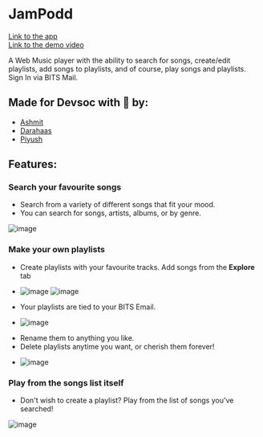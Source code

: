 # JamPodd
[Link to the app](https://jampodd.herokuapp.com) \
[Link to the demo video](https://youtu.be/4avEy_a7yVY)

A Web Music player with the ability to search for songs, create/edit playlists, add songs to playlists, and of course, play songs and playlists. \
Sign In via BITS Mail.

## Made for Devsoc with 💙 by:
- [Ashmit](https://github.com/ashmitkx)
- [Darahaas](https://github.com/darahaas15)
- [Piyush](https://github.com/git-pi-e)

## Features:
### Search your favourite songs
- Search from a variety of different songs that fit your mood.
- You can search for songs, artists, albums, or by genre.

![image](https://user-images.githubusercontent.com/63366288/119705556-82836680-be76-11eb-8a26-f6540a0a5cf7.png)


### Make your own playlists 
- Create playlists with your favourite tracks. Add songs from the **Explore** tab
* ![image](https://i.imgur.com/Chdn9xlm.png)       ![image](https://i.imgur.com/nB2FAVml.png)
- Your playlists are tied to your BITS Email.


* ![image](https://i.imgur.com/BIfbM4Wl.png)

- Rename them to anything you like.
- Delete playlists anytime you want, or cherish them forever!

* ![image]([Imgur](https://i.imgur.com/MKJX3O6l.png))

### Play from the songs list itself
- Don't wish to create a playlist? Play from the list of songs you've searched!

![image](https://user-images.githubusercontent.com/63366288/119705966-01789f00-be77-11eb-841f-425d7a2d8b40.png)
